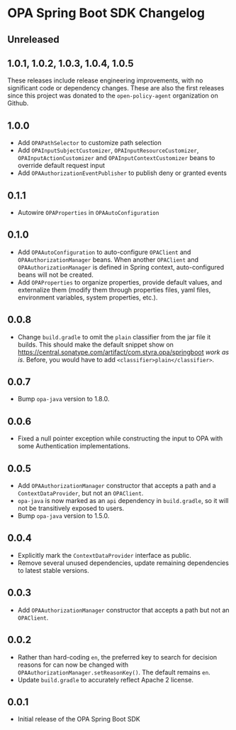 # OPA Spring Boot SDK Changelog

## Unreleased

## 1.0.1, 1.0.2, 1.0.3, 1.0.4, 1.0.5

These releases include release engineering improvements, with no significant code or dependency changes.
These are also the first releases since this project was donated to the `open-policy-agent` organization on Github.


## 1.0.0

* Add `OPAPathSelector` to customize path selection
* Add `OPAInputSubjectCustomizer`, `OPAInputResourceCustomizer`, `OPAInputActionCustomizer` and `OPAInputContextCustomizer` beans to override default request input
* Add `OPAAuthorizationEventPublisher` to publish deny or granted events


## 0.1.1

* Autowire `OPAProperties` in `OPAAutoConfiguration`


## 0.1.0

* Add `OPAAutoConfiguration` to auto-configure `OPAClient` and `OPAAuthorizationManager` beans. When another
`OPAClient` and `OPAAuthorizationManager` is defined in Spring context, auto-configured beans will not be created.
* Add `OPAProperties` to organize properties, provide default values, and externalize them (modify them through
properties files, yaml files, environment variables, system properties, etc.).


## 0.0.8

* Change `build.gradle` to omit the `plain` classifier from the jar file it builds. This should make the default
  snippet show on https://central.sonatype.com/artifact/com.styra.opa/springboot _work as is_. Before, you would
  have to add `<classifier>plain</classifier>`.


## 0.0.7

* Bump `opa-java` version to 1.8.0.


## 0.0.6

* Fixed a null pointer exception while constructing the input to OPA with some Authentication implementations.


## 0.0.5

* Add `OPAAuthorizationManager` constructor that accepts a path and a `ContextDataProvider`, but not an `OPAClient`.
* `opa-java` is now marked as an `api` dependency in `build.gradle`, so it will not be transitively exposed to users.
* Bump `opa-java` version to 1.5.0.


## 0.0.4

* Explicitly mark the `ContextDataProvider` interface as public.
* Remove several unused dependencies, update remaining dependencies to latest stable versions.


## 0.0.3

* Add `OPAAuthorizationManager` constructor that accepts a path but not an `OPAClient`.


## 0.0.2

* Rather than hard-coding `en`, the preferred key to search for decision reasons for can now be changed with `OPAAuthorizationManager.setReasonKey()`. The default remains `en`.
* Update `build.gradle` to accurately reflect Apache 2 license.


## 0.0.1

* Initial release of the OPA Spring Boot SDK

